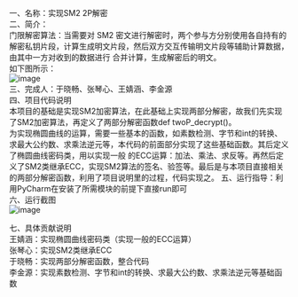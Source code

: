 一、名称：实现SM2 2P解密  
二、简介：  
门限解密算法：当需要对 SM2 密文进行解密时，两个参与方分别使用各自持有的解密私钥片段，计算生成明文片段，然后双方交互传输明文片段等辅助计算数据，由其中一方对收到的数据进行
合并计算，生成解密后的明文。  
如下图所示：  
 ![image](https://github.com/yuuu218/Innovation-pioneering/blob/main/image/sm2_15.png)  
三、完成人：于晓畅、张琴心、王婧涵、李金源  
四、项目代码说明  
本项目的基础是实现SM2加密算法，在此基础上实现两部分解密，故我们先实现了SM2加密算法，再定义了两部分解密函数def twoP_decrypt()。  
为实现椭圆曲线的运算，需要一些基本的函数，如素数检测、字节和int的转换、求最大公约数、求乘法逆元等，本代码的前面部分实现了这些基础函数。其后定义了椭圆曲线密码类，用以实现一般
的ECC运算：加法、乘法、求反等。再然后定义了SM2类继承ECC，实现SM2算法的签名、验签等。最后是与本项目直接相关的两部分解密函数，利用了项目说明里的过程，代码实现之。
五、运行指导：利用PyCharm在安装了所需模块的前提下直接run即可  
六、运行截图  
 ![image](https://github.com/yuuu218/Innovation-pioneering/blob/main/image/sm2_16.png)  

七、具体贡献说明  
王婧涵：实现椭圆曲线密码类（实现一般的ECC运算）  
张琴心：实现SM2类继承ECC  
于晓畅：实现两部分解密函数，整合代码  
李金源：实现素数检测、字节和int的转换、求最大公约数、求乘法逆元等基础函数  


